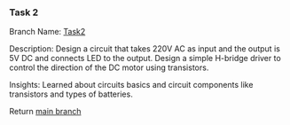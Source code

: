 ### Task 2 <a name="Task2"></a>

Branch Name: [Task2](../../tree/Task2)

Description: Design a circuit that takes 220V AC as input and the output is 5V DC and connects LED to the output.
Design a simple H-bridge driver to control the direction of the DC motor using transistors.

Insights: Learned about circuits basics and circuit components like transistors and types of batteries.

Return [main branch](../../tree/main)
